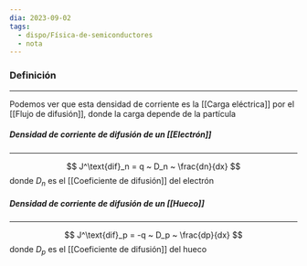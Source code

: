 ```yaml
---
dia: 2023-09-02
tags:
  - dispo/Física-de-semiconductores
  - nota
---
```

### Definición
---
Podemos ver que esta densidad de corriente es la [[Carga eléctrica]] por el [[Flujo de difusión]], donde la carga depende de la partícula

##### Densidad de corriente de difusión de un [[Electrón]]
---
$$ J^\text{dif}_n = q ~ D_n ~ \frac{dn}{dx} $$ donde $D_n$ es el [[Coeficiente de difusión]] del electrón

##### Densidad de corriente de difusión de un [[Hueco]]
---
$$ J^\text{dif}_p = -q ~ D_p ~ \frac{dp}{dx} $$ donde $D_p$ es el [[Coeficiente de difusión]] del hueco